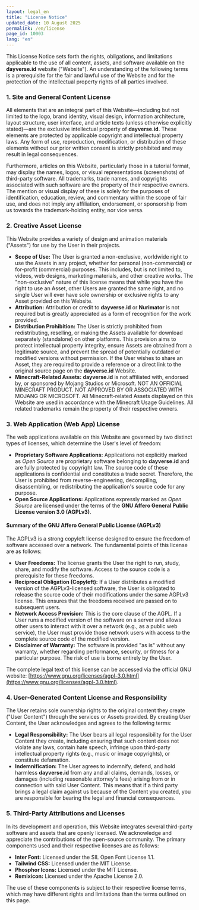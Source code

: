 ```yaml
---
layout: legal_en
title: "License Notice"
updated_date: 10 August 2025
permalink: /en/license
page_id: 10003
lang: "en"
---
```


This License Notice sets forth the rights, obligations, and limitations applicable to the use of all content, assets, and software available on the **dayverse.id** website ("Website"). An understanding of the following terms is a prerequisite for the fair and lawful use of the Website and for the protection of the intellectual property rights of all parties involved.

### **1\. Site and General Content License**

All elements that are an integral part of this Website—including but not limited to the logo, brand identity, visual design, information architecture, layout structure, user interface, and article texts (unless otherwise explicitly stated)—are the exclusive intellectual property of **dayverse.id**. These elements are protected by applicable copyright and intellectual property laws. Any form of use, reproduction, modification, or distribution of these elements without our prior written consent is strictly prohibited and may result in legal consequences.

Furthermore, articles on this Website, particularly those in a tutorial format, may display the names, logos, or visual representations (screenshots) of third-party software. All trademarks, trade names, and copyrights associated with such software are the property of their respective owners. The mention or visual display of these is solely for the purposes of identification, education, review, and commentary within the scope of fair use, and does not imply any affiliation, endorsement, or sponsorship from us towards the trademark-holding entity, nor vice versa.

### **2\. Creative Asset License**

This Website provides a variety of design and animation materials ("Assets") for use by the User in their projects.

* **Scope of Use:** The User is granted a non-exclusive, worldwide right to use the Assets in any project, whether for personal (non-commercial) or for-profit (commercial) purposes. This includes, but is not limited to, videos, web designs, marketing materials, and other creative works. The "non-exclusive" nature of this license means that while you have the right to use an Asset, other Users are granted the same right, and no single User will ever have sole ownership or exclusive rights to any Asset provided on this Website.  
* **Attribution:** Attribution or credit to **dayverse.id** or **Nurimator** is not required but is greatly appreciated as a form of recognition for the work provided.  
* **Distribution Prohibition:** The User is strictly prohibited from redistributing, reselling, or making the Assets available for download separately (standalone) on other platforms. This provision aims to protect intellectual property integrity, ensure Assets are obtained from a legitimate source, and prevent the spread of potentially outdated or modified versions without permission. If the User wishes to share an Asset, they are required to provide a reference or a direct link to the original source page on the **dayverse.id** Website.  
* **Minecraft-Related Assets:** **dayverse.id** is not affiliated with, endorsed by, or sponsored by Mojang Studios or Microsoft. NOT AN OFFICIAL MINECRAFT PRODUCT. NOT APPROVED BY OR ASSOCIATED WITH MOJANG OR MICROSOFT. All Minecraft-related Assets displayed on this Website are used in accordance with the Minecraft Usage Guidelines. All related trademarks remain the property of their respective owners.

### **3\. Web Application (Web App) License**

The web applications available on this Website are governed by two distinct types of licenses, which determine the User's level of freedom:

* **Proprietary Software Applications:** Applications not explicitly marked as *Open Source* are proprietary software belonging to **dayverse.id** and are fully protected by copyright law. The source code of these applications is confidential and constitutes a trade secret. Therefore, the User is prohibited from reverse-engineering, decompiling, disassembling, or redistributing the application's source code for any purpose.  
* **Open Source Applications:** Applications expressly marked as *Open Source* are licensed under the terms of the **GNU Affero General Public License version 3.0 (AGPLv3)**.

#### **Summary of the GNU Affero General Public License (AGPLv3)**

The AGPLv3 is a strong copyleft license designed to ensure the freedom of software accessed over a network. The fundamental points of this license are as follows:

* **User Freedoms:** The license grants the User the right to run, study, share, and modify the software. Access to the source code is a prerequisite for these freedoms.  
* **Reciprocal Obligation (Copyleft):** If a User distributes a modified version of the AGPLv3-licensed software, the User is obligated to release the source code of their modifications under the same AGPLv3 license. This ensures that the freedoms received are passed on to subsequent users.  
* **Network Access Provision:** This is the core clause of the AGPL. If a User runs a modified version of the software on a server and allows other users to interact with it over a network (e.g., as a public web service), the User must provide those network users with access to the complete source code of the modified version.  
* **Disclaimer of Warranty:** The software is provided "as is" without any warranty, whether regarding performance, security, or fitness for a particular purpose. The risk of use is borne entirely by the User.

The complete legal text of this license can be accessed via the official GNU website: [https://www.gnu.org/licenses/agpl-3.0.html](https://www.gnu.org/licenses/agpl-3.0.html).

### **4\. User-Generated Content License and Responsibility**

The User retains sole ownership rights to the original content they create ("User Content") through the services or Assets provided. By creating User Content, the User acknowledges and agrees to the following terms:

* **Legal Responsibility:** The User bears all legal responsibility for the User Content they create, including ensuring that such content does not violate any laws, contain hate speech, infringe upon third-party intellectual property rights (e.g., music or image copyrights), or constitute defamation.  
* **Indemnification:** The User agrees to indemnify, defend, and hold harmless **dayverse.id** from any and all claims, demands, losses, or damages (including reasonable attorney's fees) arising from or in connection with said User Content. This means that if a third party brings a legal claim against us because of the Content you created, you are responsible for bearing the legal and financial consequences.

### **5\. Third-Party Attributions and Licenses**

In its development and operation, this Website integrates several third-party software and assets that are openly licensed. We acknowledge and appreciate the contributions of the open-source community. The primary components used and their respective licenses are as follows:

* **Inter Font:** Licensed under the SIL Open Font License 1.1.  
* **Tailwind CSS:** Licensed under the MIT License.  
* **Phosphor Icons:** Licensed under the MIT License.  
* **Remixicon:** Licensed under the Apache License 2.0.

The use of these components is subject to their respective license terms, which may have different rights and limitations than the terms outlined on this page.